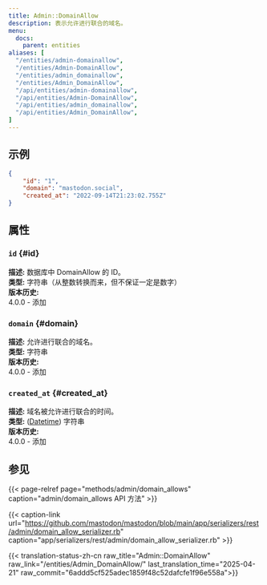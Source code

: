 ```yaml
---
title: Admin::DomainAllow
description: 表示允许进行联合的域名。
menu:
  docs:
    parent: entities
aliases: [
  "/entities/admin-domainallow",
  "/entities/Admin-DomainAllow",
  "/entities/admin_domainallow",
  "/entities/Admin_DomainAllow",
  "/api/entities/admin-domainallow",
  "/api/entities/Admin-DomainAllow",
  "/api/entities/admin_domainallow",
  "/api/entities/Admin_DomainAllow",
]
---
```


## 示例

```json
{
	"id": "1",
	"domain": "mastodon.social",
	"created_at": "2022-09-14T21:23:02.755Z"
}
```

## 属性

### `id` {#id}

**描述:** 数据库中 DomainAllow 的 ID。\
**类型:** 字符串（从整数转换而来，但不保证一定是数字）\
**版本历史:**\
4.0.0 - 添加

### `domain` {#domain}

**描述:** 允许进行联合的域名。\
**类型:** 字符串\
**版本历史:**\
4.0.0 - 添加

### `created_at` {#created_at}

**描述:** 域名被允许进行联合的时间。\
**类型:** ([Datetime](/api/datetime-format#datetime)) 字符串\
**版本历史:**\
4.0.0 - 添加

## 参见

{{< page-relref page="methods/admin/domain_allows" caption="admin/domain_allows API 方法" >}}

{{< caption-link url="https://github.com/mastodon/mastodon/blob/main/app/serializers/rest/admin/domain_allow_serializer.rb" caption="app/serializers/rest/admin/domain_allow_serializer.rb" >}}

{{< translation-status-zh-cn raw_title="Admin::DomainAllow" raw_link="/entities/Admin_DomainAllow/" last_translation_time="2025-04-21" raw_commit="6addd5cf525adec1859f48c52dafcfe1f96e558a">}}
